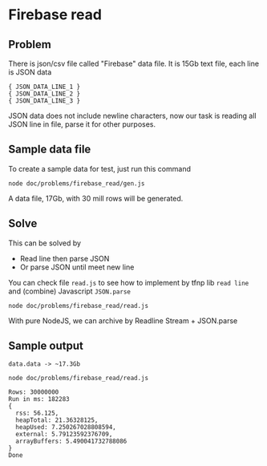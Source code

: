 # Firebase read

## Problem

There is json/csv file called "Firebase" data file. It is 15Gb text file, each line is JSON data

    { JSON_DATA_LINE_1 }
    { JSON_DATA_LINE_2 }
    { JSON_DATA_LINE_3 }

JSON data does not include newline characters, now our task is reading all JSON line in file, parse it for other purposes.

## Sample data file

To create a sample data for test, just run this command

    node doc/problems/firebase_read/gen.js

A data file, 17Gb, with 30 mill rows will be generated.

## Solve

This can be solved by

- Read line then parse JSON
- Or parse JSON until meet new line

You can check file `read.js` to see how to implement by tfnp lib `read line` and (combine) Javascript `JSON.parse`

    node doc/problems/firebase_read/read.js

With pure NodeJS, we can archive by Readline Stream + JSON.parse

## Sample output

    data.data -> ~17.3Gb

    node doc/problems/firebase_read/read.js

    Rows: 30000000
    Run in ms: 182283
    {
      rss: 56.125,
      heapTotal: 21.36328125,
      heapUsed: 7.250267028808594,
      external: 5.79123592376709,
      arrayBuffers: 5.490041732788086
    }
    Done
